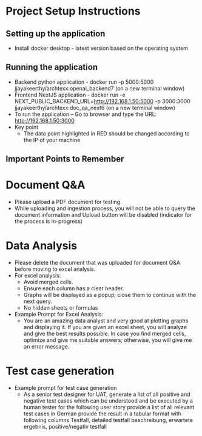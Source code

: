 # Project Setup Instructions

## Setting up the application 
* Install docker desktop - latest version based on the operating system

## Running the application 
* Backend python application -     docker run -p 5000:5000 jjayakeerthy/archtexx:openai_backend7 (on a new terminal window)
* Frontend NextJS application -    docker run -e NEXT_PUBLIC_BACKEND_URL=http://192.168.1.50:5000 -p 3000:3000 jjayakeerthy/archtexx:doc_qa_next6 (on a new terminal window)
* To run the application – Go to browser and type the URL: http://192.168.1.50:3000 
* Key point
   * The data point highlighted in RED should be changed according to the IP of your machine

## Important Points to Remember

# Document Q&A
* Please upload a PDF document for testing.
* While uploading and ingestion process, you will not be able to query the document information and Upload button will be disabled (indicator for the process is in-progress)

# Data Analysis
* Please delete the document that was uploaded for document Q&A before moving to excel analysis.
* For excel analysis:
   * Avoid merged cells.
   * Ensure each column has a clear header.
   * Graphs will be displayed as a popup; close them to continue with the next query.
   * No hidden sheets or formulas
* Example Prompt for Excel Analysis:
   * You are an amazing data analyst and very good at plotting graphs and displaying it. If you are given an excel sheet, you will analyze and give the best results possible. In case you find merged cells, optimize and give me suitable answers; otherwise, you will    give me an error message.
 
# Test case generation 
* Example prompt for test case generation
   * As a senior test designer for UAT, generate a list of all positive and negative test cases which can be understood and be executed by a human tester for the following user story provide a list of all relevant test cases in German provide the result in a tabular format with following columns Testfall, detailed testfall beschreibung, erwartete ergebnis, positive/negativ testfall
